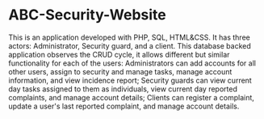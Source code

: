 # ABC-Security-Website
This is an application developed with PHP, SQL, HTML&amp;CSS. It has three actors: Administrator, Security guard, and a client. This database backed application observes the CRUD cycle, it allows different but similar functionality for each of the users: Administrators can add accounts for all other users, assign to security and manage tasks, manage account information, and view incidence report; Security guards can view current day tasks assigned to them as individuals, view current day reported complaints, and manage account details; Clients can register a complaint, update a user's last reported complaint, and manage account details.
